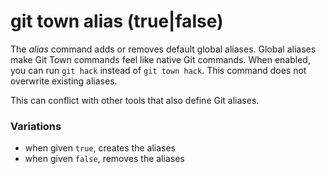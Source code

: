 # git town alias (true|false)

The _alias_ command adds or removes default global aliases. Global aliases make
Git Town commands feel like native Git commands. When enabled, you can run
`git hack` instead of `git town hack`. This command does not overwrite existing
aliases.

This can conflict with other tools that also define Git aliases.

### Variations

- when given `true`, creates the aliases
- when given `false`, removes the aliases
